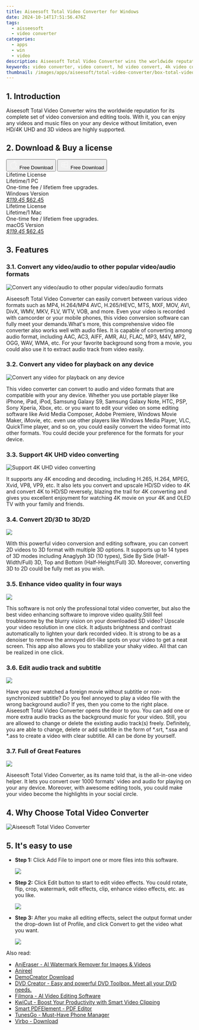 ```yaml
---
title: Aiseesoft Total Video Converter for Windows
date: 2024-10-14T17:51:56.476Z
tags: 
  - aisseesoft
  - video converter
categories: 
  - apps
  - win
  - video
description: Aiseesoft Total Video Converter wins the worldwide reputation for its complete set of video conversion and editing tools. With it, you can enjoy any videos and music files on your any device without limitation, even HD/4K UHD and 3D videos are highly supported.
keywords: video converter, video convert, hd video convert, 4k video convert, 3d video convert, video to audio, audio to video, video to device, video to player, video to editor, video to social media, video to youtube, video to facebook, video to instagram, video to twitter, video to tiktok, video to snapchat, video to whatsapp, video to wechat, video to line, video to viber, video to telegram, video to signal, video to kakaotalk, video to skype, video to zoom, video to discord, video to teams, video to slack, video to messenger, video to imessage, video to facetime, video to duo, video to wechat, video to line, video to viber, video to telegram, video to signal, video to kakaotalk, video to skype, video to zoom, video to discord, video to teams, video to slack, video to messenger, video to imessage, video to facetime, video to duo, video to wechat, video to line, video to viber, video to telegram, video to signal, video to kakaotalk, video to skype, video to zoom, video to discord, video to teams, video to slack, video to messenger, video to imessage, video to facetime, video to duo
thumbnail: /images/apps/aiseesoft/total-video-converter/box-total-video-converter-win.png
---
```


## 1. Introduction

Aiseesoft Total Video Converter wins the worldwide reputation for its complete set of video conversion and editing tools. With it, you can enjoy any videos and music files on your any device without limitation, even HD/4K UHD and 3D videos are highly supported.

## 2. Download & Buy a license

<div class="mx-auto flex items-center justify-center space-x-4">
  <button 
  onclick="javascript:window.open('https://secure.2checkout.com/order/checkout.php?PRODS=4594445&QTY=1&COUPON=AISEOHC&DESIGN_TYPE=2&SHORT_FORM=1&AFFILIATE=108875&CART=1', '_blank');
    window.open('https://download.aiseesoft.com/mac/mac-video-converter-ultimate.zip', '_blank');void(0);"
  class="flex flex-row font-bold rounded-lg text-lg w-48 h-16 bg-[#FF8014] text-[#ffffff] items-center justify-center p-2">
    <svg width="24px" height="24px" viewBox="0 0 24 24" xmlns="http://www.w3.org/2000/svg" color="#ffffff" fill="none" stroke="currentColor" stroke-width="3" stroke-linecap="round" stroke-linejoin="round"><path d="M16 2C16.3632 4.17921 14.0879 5.83084 12.8158 6.57142C12.4406 6.78988 12.0172 6.5117 12.0819 6.08234C12.2993 4.63878 13.0941 2.00008 16 2Z" stroke="#f8f7f7" stroke-width="1.5"></path><path d="M9 6.5C9.89676 6.5 10.6905 6.69941 11.2945 6.92013C12.0563 7.19855 12.9437 7.19854 13.7055 6.92012C14.3094 6.6994 15.1032 6.5 15.9999 6.5C17.0852 6.5 18.4649 7.08889 19.4999 8.26666C16 11 17 15.5 20.269 16.6916C19.2253 19.5592 17.2413 21.5 15.4999 21.5C13.9999 21.5 14 20.8 12.5 20.8C11 20.8 11 21.5 9.5 21.5C7 21.5 4 17.5 4 12.5C4 8.5 7 6.5 9 6.5Z" stroke="#f8f7f7" stroke-width="1.5"></path></svg>    
    <span class="font-medium mx-auto">Free Download</span>  
  </button>
  <button 
  onclick="javascript:window.open('https://secure.2checkout.com/order/checkout.php?PRODS=4575878&QTY=1&COUPON=AISEOHC&DESIGN_TYPE=2&SHORT_FORM=1&AFFILIATE=108875&CART=1', '_blank');
    window.open('https://download.aiseesoft.com/video-converter-ultimate.exe', '_blank');void(0);"
  class="flex flex-row font-bold rounded-lg text-lg w-48 h-16 bg-[#FF8014] text-[#ffffff] items-center justify-center p-2">
    <svg width="24px" height="24px" viewBox="0 0 24 24" xmlns="http://www.w3.org/2000/svg" color="#ffffff" fill="none" stroke="currentColor" stroke-width="3" stroke-linecap="round" stroke-linejoin="round"><path d="M4 16.9865V7.01353C4 6.71792 4.21531 6.46636 4.50737 6.42072L19.3074 4.10822C19.6713 4.05137 20 4.33273 20 4.70103V19.299C20 19.6673 19.6713 19.9486 19.3074 19.8918L4.50737 17.5793C4.21531 17.5336 4 17.2821 4 16.9865Z" stroke="#f8f7f7" stroke-width="1.5"></path><path d="M4 12H20" stroke="#f8f7f7" stroke-width="1.5"></path><path d="M10.5 5.5V18.5" stroke="#f8f7f7" stroke-width="1.5"></path></svg>
    <span class="font-medium mx-auto">Free Download</span>  
  </button>
</div>

<div class="mx-auto flex items-center justify-center">
  <div class="m-8 grid grid-cols-1 gap-6 xl:grid-cols-2">
    <div class="flex w-full flex-col rounded-2xl bg-[#ffffff] text-[#374151] shadow-xl xl:w-96">
      <div class="flex h-full flex-col p-8">
        <div class="pb-6 text-3xl font-bold">Lifetime License</div>
        <div class="pb-12 text-lg">
          Lifetime/1 PC
          <div class="text-xs">One-time fee / lifetiem free upgrades.</div>
          <div class="text-xs">Windows Version</div>
        </div>
        <div class="flex flex-col gap-3 text-base"></div>
        <div class="flex flex-grow"></div>
        <div class="flex pt-10">
          <a href="https://secure.2checkout.com/order/checkout.php?PRODS=4575878&QTY=1&COUPON=AISEOHC&DESIGN_TYPE=2&SHORT_FORM=1&AFFILIATE=108875&CART=1" class="w-full transform cursor-pointer rounded-lg bg-[#7e22ce] p-3 text-center text-xl font-bold !text-[#ffffff] !no-underline transition-transform hover:bg-purple-800 active:scale-95"> 
           <em class="text-base line-through !text-[#c5c5c5]">$119.45</em>
            $62.45
          </a>
        </div>
      </div>
    </div>
    <div class="flex w-full flex-col rounded-2xl bg-[#ffffff] text-[#374151] shadow-xl xl:w-96">
      <div class="flex h-full flex-col p-8">
        <div class="pb-6 text-3xl font-bold">Lifetime License</div>
        <div class="pb-12 text-lg">
          Lifetime/1 Mac
          <div class="text-xs">One-time fee / lifetiem free upgrades.</div>
          <div class="text-xs">macOS Version</div>
        </div>
        <div class="flex flex-col gap-3 text-base"></div>
        <div class="flex flex-grow"></div>
        <div class="flex pt-10">
          <a href="https://secure.2checkout.com/order/checkout.php?PRODS=4594445&QTY=1&COUPON=AISEOHC&DESIGN_TYPE=2&SHORT_FORM=1&AFFILIATE=108875&CART=1" class="w-full transform cursor-pointer rounded-lg bg-[#7e22ce] p-3 text-center text-xl font-bold !text-[#ffffff] !no-underline transition-transform hover:bg-purple-800 active:scale-95">
           <em class="text-base line-through !text-[#c5c5c5]">$119.45</em>
            $62.45
          </a>
        </div>
      </div>
    </div>   
  </div>
</div>

## 3. Features

### 3.1. Convert any video/audio to other popular video/audio formats

![Convert any video/audio to other popular video/audio formats](/images/apps/aiseesoft/total-video-converter/convert-video-audio.png)

Aiseesoft Total Video Converter can easily convert between various video formats such as MP4, H.264/MP4 AVC, H.265/HEVC, MTS, MXF, MOV, AVI, DivX, WMV, MKV, FLV, WTV, VOB, and more. Even your video is recorded with camcorder or your mobile phones, this video conversion software can fully meet your demands.What's more, this comprehensive video file converter also works well with audio files. It is capable of converting among audio format, including AAC, AC3, AIFF, AMR, AU, FLAC, MP3, M4V, MP2, OGG, WAV, WMA, etc. For your favorite background song from a movie, you could also use it to extract audio track from video easily.

### 3.2. Convert any video for playback on any device

![Convert any video for playback on any device](/images/apps/aiseesoft/total-video-converter/playback-on-any-device.png)

This video converter can convert to audio and video formats that are compatible with your any device. Whether you use portable player like iPhone, iPad, iPod, Samsung Galaxy S9, Samsung Galaxy Note, HTC, PSP, Sony Xperia, Xbox, etc. or you want to edit your video on some editing software like Avid Media Composer, Adobe Premiere, Windows Movie Maker, iMovie, etc. even use other players like Windows Media Player, VLC, QuickTime player, and so on, you could easily convert the video format into other formats. You could decide your preference for the formats for your device.

### 3.3. Support 4K UHD video converting

![Support 4K UHD video converting](/images/apps/aiseesoft/total-video-converter/convert-4k.png)

It supports any 4K encoding and decoding, including H.265, H.264, MPEG, Xvid, VP8, VP9, etc. It also lets you convert and upscale HD/SD video to 4K and convert 4K to HD/SD reversely, blazing the trail for 4K converting and gives you excellent enjoyment for watching 4K movie on your 4K and OLED TV with your family and friends.

### 3.4. Convert 2D/3D to 3D/2D

![](/images/apps/aiseesoft/total-video-converter/convert-3d.png)

With this powerful video conversion and editing software, you can convert 2D videos to 3D format with multiple 3D options. It supports up to 14 types of 3D modes including Anaglyph 3D (10 types), Side By Side (Half-Width/Full) 3D, Top and Bottom (Half-Height/Full) 3D. Moreover, converting 3D to 2D could be fully met as you wish.

### 3.5. Enhance video quality in four ways

![](/images/apps/aiseesoft/total-video-converter/enhance-video.png)

This software is not only the professional total video converter, but also the best video enhancing software to improve video quality.Still feel troublesome by the blurry vision on your downloaded SD video? Upscale your video resolution in one click. It adjusts brightness and contrast automatically to lighten your dark recorded video. It is strong to be as a denoiser to remove the annoyed dirt-like spots on your video to get a neat screen. This app also allows you to stabilize your shaky video. All that can be realized in one click.

### 3.6. Edit audio track and subtitle

![](/images/apps/aiseesoft/total-video-converter/edit-audio-subtitle.png)

Have you ever watched a foreign movie without subtitle or non-synchronized subtitle? Do you feel annoyed to play a video file with the wrong background audio? If yes, then you come to the right place. Aiseesoft Total Video Converter opens the door to you. You can add one or more extra audio tracks as the background music for your video. Still, you are allowed to change or delete the existing audio track(s) freely. Definitely, you are able to change, delete or add subtitle in the form of *.srt, *.ssa and *.ass to create a video with clear subtitle. All can be done by yourself.

### 3.7. Full of Great Features

![](/images/apps/aiseesoft/total-video-converter/full-of-great-features.png)

Aiseesoft Total Video Converter, as its name told that, is the all-in-one video helper. It lets you convert over 1000 formats' video and audio for playing on your any device. Moreover, with awesome editing tools, you could make your video become the highlights in your social circle.

## 4. Why Choose Total Video Converter

![Aiseesoft Total Video Converter](/images/apps/aiseesoft/total-video-converter/why-choose-total-video-converter.png)

## 5. It's easy to use

- **Step 1:** Click Add File to import one or more files into this software.

    ![](/images/apps/aiseesoft/total-video-converter/add-file-to-program.jpg)

- **Step 2:** Click Edit button to start to edit video effects. You could rotate, flip, crop, watermark, edit effects, clip, enhance video effects, etc. as you like.

    ![](/images/apps/aiseesoft/total-video-converter/crop-video.jpg)

- **Step 3:** After you make all editing effects, select the output format under the drop-down list of Profile, and click Convert to get the video what you want.

    ![](/images/apps/aiseesoft/total-video-converter/complete-video-conversion.jpg)

<ins class="adsbygoogle"
    style="display:block"
    data-ad-format="autorelaxed"
    data-ad-client="ca-pub-7571918770474297"
    data-ad-slot="1223367746"></ins>

<span class="atpl-alsoreadstyle">Also read:</span>
<div><ul>
<li><a href="https://tools.techidaily.com/wondershare/anieraser/download/"><u>AniEraser - AI Watermark Remover for Images & Videos</u></a></li>
<li><a href="https://tools.techidaily.com/wondershare/anireel/download/"><u>Anireel</u></a></li>
<li><a href="https://tools.techidaily.com/wondershare/democreator/download/"><u>DemoCreator Download</u></a></li>
<li><a href="https://tools.techidaily.com/wondershare/dvdcreator/download/"><u>DVD Creator - Easy and powerful DVD Toolbox. Meet all your DVD needs.</u></a></li>
<li><a href="https://tools.techidaily.com/wondershare/filmora/download/"><u>Filmora - AI Video Editing Software</u></a></li>
<li><a href="https://tools.techidaily.com/wondershare/kwicut/download/"><u>KwiCut - Boost Your Productivity with Smart Video Clipping</u></a></li>
<li><a href="https://tools.techidaily.com/wondershare/pdf/download/"><u>Smart PDFElement - PDF Editor</u></a></li>
<li><a href="https://tools.techidaily.com/wondershare/tunesgo/download/"><u>TunesGo - Must-Have Phone Manager</u></a></li>
<li><a href="https://tools.techidaily.com/wondershare/virbo/download/"><u>Virbo - Download</u></a></li>
</ul></div>

